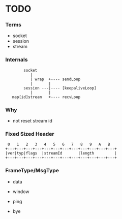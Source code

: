 TODO
====

### Terms

- socket
- session
- stream

### Internals

            socket
               |
               | wrap  +---- sendLoop
               |       |
            session ---|---- [keepaliveLoop]
               |       |
       map[id]stream   +---- recvLoop

### Why

- not reset stream id

### Fixed Sized Header

     0   1   2   3   4   5   6   7   8   9   A   B  
    +---+---+---+---+---+---+---+---+---+---+---+---+
    |ver|typ|flags  |streamId       |length         |
    +---+---+---+---+---+---+---+---+---+---+---+---+


### FrameType/MsgType

- data
- window

- ping
- bye
